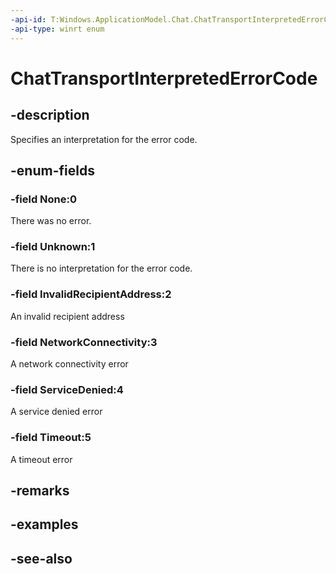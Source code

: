 ```yaml
---
-api-id: T:Windows.ApplicationModel.Chat.ChatTransportInterpretedErrorCode
-api-type: winrt enum
---
```


<!-- Enumeration syntax
public enum Windows.ApplicationModel.Chat.ChatTransportInterpretedErrorCode : int
-->

# ChatTransportInterpretedErrorCode

## -description
Specifies an interpretation for the error code.

## -enum-fields
### -field None:0
There was no error.

### -field Unknown:1
There is no interpretation for the error code.

### -field InvalidRecipientAddress:2
An invalid recipient address

### -field NetworkConnectivity:3
A network connectivity error

### -field ServiceDenied:4
A service denied error

### -field Timeout:5
A timeout error


## -remarks

## -examples

## -see-also